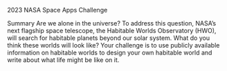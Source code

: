 2023 NASA Space Apps Challenge

Summary
Are we alone in the universe? To address this question, NASA’s next flagship space telescope, the Habitable Worlds Observatory (HWO), will search for habitable planets
beyond our solar system. What do you think these worlds will look like? Your challenge is to use publicly available information on habitable worlds to design your own
habitable world and write about what life might be like on it.

